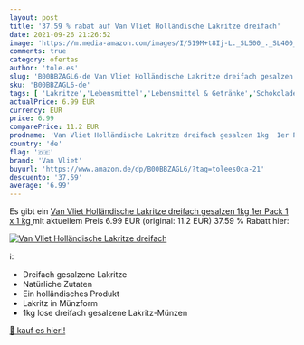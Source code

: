 ```yaml
---
layout: post
title: '37.59 % rabat auf Van Vliet Holländische Lakritze dreifach'
date: 2021-09-26 21:26:52
image: 'https://m.media-amazon.com/images/I/519M+t8Ij-L._SL500_._SL400_.jpg'
comments: true
category: ofertas
author: 'tole.es'
slug: 'B00BBZAGL6-de Van Vliet Holländische Lakritze dreifach gesalzen 1kg 1er...'
sku: 'B00BBZAGL6-de'
tags: [ 'Lakritze','Lebensmittel','Lebensmittel & Getränke','Schokolade & Süßigkeiten','Süßigkeiten & Knabbereien','van vliet', ]
actualPrice: 6.99 EUR
currency: EUR
price: 6.99
comparePrice: 11.2 EUR
prodname: 'Van Vliet Holländische Lakritze dreifach gesalzen 1kg  1er Pack  1 x 1 kg '
country: 'de'
flag: '🇩🇪'
brand: 'Van Vliet'
buyurl: 'https://www.amazon.de/dp/B00BBZAGL6/?tag=tolees0ca-21'
descuento: '37.59'
average: '6.99'
---
```


Es gibt ein [Van Vliet Holländische Lakritze dreifach gesalzen 1kg  1er Pack  1 x 1 kg ](https://www.amazon.de/dp/B00BBZAGL6/?tag=tolees0ca-21) mit aktuellem Preis 6.99 EUR (original: 11.2 EUR) 37.59 % Rabatt hier:

[![Van Vliet Holländische Lakritze dreifach](https://m.media-amazon.com/images/I/519M+t8Ij-L._SL500_._SL400_.jpg)](https://www.amazon.de/dp/B00BBZAGL6/?tag=tolees0ca-21)

ℹ️:

- Dreifach gesalzene Lakritze
- Natürliche Zutaten
- Ein holländisches Produkt
- Lakritz in Münzform
- 1kg lose dreifach gesalzene Lakritz-Münzen

[🛒 kauf es hier!!](https://www.amazon.de/dp/B00BBZAGL6/?tag=tolees0ca-21)
